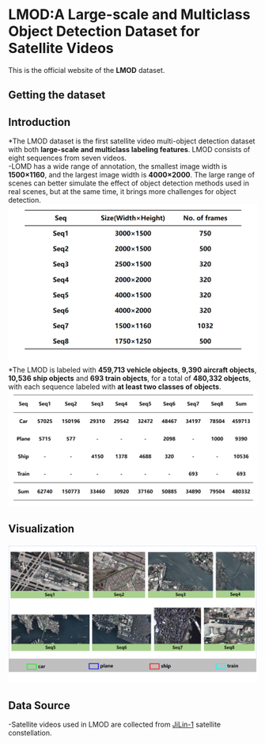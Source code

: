 # LMOD:A Large-scale and Multiclass Object Detection Dataset for Satellite Videos
This is the official website of the **LMOD** dataset.
## Getting the dataset
## Introduction
*The LMOD dataset is the first satellite video multi-object detection dataset with both **large-scale and multiclass labeling features**. LMOD consists of eight sequences from seven videos.  
-LOMD has a wide range of annotation, the smallest image width is **1500×1160**, and the largest image width is **4000×2000**. The large range of scenes can better simulate the effect of object detection methods used in real scenes, but at the same time, it brings more challenges for object detection.  
![](Figure/sheet1.png)  
*The LMOD is labeled with **459,713 vehicle objects**, **9,390 aircraft objects**, **10,536 ship objects** and **693 train objects**, for a total of **480,332 objects**, with each sequence labeled with **at least two classes of objects**.
![](Figure/sheet2.png)  
## Visualization
![](Figure/fig1.png)  
## Data Source
-Satellite videos used in LMOD are collected from [JiLin-1](https://www.jl1mall.com/) satellite constellation.
